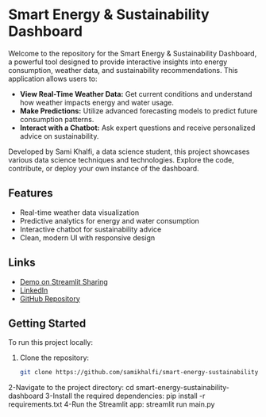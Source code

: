 # Smart Energy & Sustainability Dashboard

Welcome to the repository for the Smart Energy & Sustainability Dashboard, a powerful tool designed to provide interactive insights into energy consumption, weather data, and sustainability recommendations. This application allows users to:

- **View Real-Time Weather Data:** Get current conditions and understand how weather impacts energy and water usage.
- **Make Predictions:** Utilize advanced forecasting models to predict future consumption patterns.
- **Interact with a Chatbot:** Ask expert questions and receive personalized advice on sustainability.

Developed by Sami Khalfi, a data science student, this project showcases various data science techniques and technologies. Explore the code, contribute, or deploy your own instance of the dashboard.

## Features

- Real-time weather data visualization
- Predictive analytics for energy and water consumption
- Interactive chatbot for sustainability advice
- Clean, modern UI with responsive design

## Links

- [Demo on Streamlit Sharing](Your_Streamlit_App_URL)
- [LinkedIn](https://www.linkedin.com/in/sami-khalfi-355098290/)
- [GitHub Repository](https://github.com/samikhalfi/smart-energy-sustainability-dashboard)

## Getting Started

To run this project locally:

1. Clone the repository:
   ```bash
   git clone https://github.com/samikhalfi/smart-energy-sustainability-dashboard.git
2-Navigate to the project directory:
   cd smart-energy-sustainability-dashboard
3-Install the required dependencies:
   pip install -r requirements.txt
4-Run the Streamlit app:
   streamlit run main.py

